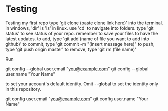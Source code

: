 # Testing
Testing my first repo
type 'git clone (paste clone link here)' into the terminal.
in windows, 'dir' is 'ls' in linux. use 'cd' to navigate into folders.
type 'git status' to see status of your repo.
remember to save your files to have the latest updates.
to add, type 'git add (name of file you want to add into github)'
to commit, type 'git commit -m "(insert message here)"
to push, type 'git push origin master'
to remove, type 'git rm (file name)'

Run

  git config --global user.email "you@example.com"
  git config --global user.name "Your Name"

to set your account's default identity.
Omit --global to set the identity only in this repository.

  git config user.email "you@example.com"
  git config user.name "Your Name"